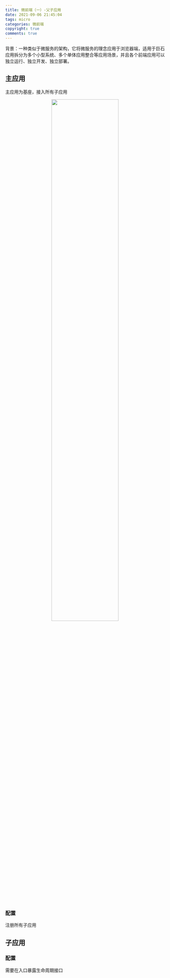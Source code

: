 ```yaml
---
title: 微前端（一）-父子应用
date: 2021-09-06 21:45:04
tags: micro
categories: 微前端
copyright: true
comments: true
---
```


背景：一种类似于微服务的架构，它将微服务的理念应用于浏览器端，适用于巨石应用拆分为多个小型系统、多个单体应用整合等应用场景，并且各个前端应用可以独立运行、独立开发、独立部署。

## 主应用

主应用为基座，接入所有子应用

<div align=center>
<img src="加载机制.png" width = 65%>
<!-- ![加载机制](加载机制.jpg) -->
</div>

### 配置

注册所有子应用

## 子应用

### 配置
需要在入口暴露生命周期接口




